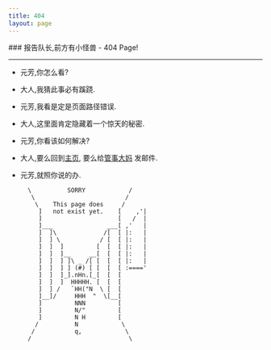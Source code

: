 ```yaml
---
title: 404 
layout: page
---
```


<article class="listing fn-clear"> 
### 报告队长,前方有小怪兽  - 404 Page!

---

+ 元芳,你怎么看?
+ 大人,我猜此事必有蹊跷. 
+ 元芳,我看是定是页面路径错误. 
+ 大人,这里面肯定隐藏着一个惊天的秘密. 
+ 元芳,你看该如何解决?
+ 大人,要么回到[主页](/), 要么给[管事大妈](mailto:zoomquiet+sns@ijinshan.com) 发邮件. 
+ 元芳,就照你说的办. 


        \          SORRY            /
         \                         /
          \    This page does     /
           ]   not exist yet.    [    ,'|
           ]                     [   /  |
           ]___               ___[ ,'   |
           ]  ]\             /[  [ |:   |
           ]  ] \           / [  [ |:   |
           ]  ]  ]         [  [  [ |:   |
           ]  ]  ]__     __[  [  [ |:   |
           ]  ]  ] ]\ _ /[ [  [  [ |:   |
           ]  ]  ] ] (#) [ [  [  [ :===='
           ]  ]  ]_].nHn.[_[  [  [
           ]  ]  ]  HHHHH. [  [  [
           ]  ] /   `HH("N  \ [  [
           ]__]/     HHH  "  \[__[
           ]         NNN         [
           ]         N/"         [
           ]         N H         [
          /          N            \
         /           q,            \
        /                           \

</article>



